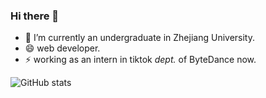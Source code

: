 ### Hi there 👋

- 🔭 I’m currently an undergraduate in Zhejiang University.
- 😄 web developer.
- ⚡ working as an intern in tiktok *dept.* of ByteDance now.

![GitHub stats](https://github-readme-stats.vercel.app/api?username=JianingWang43&count_private=true&show_icons=true&theme=radical)

